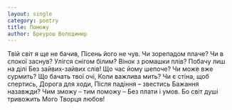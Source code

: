 ```yaml
---
layout: single
category: poetry
title: Поможу
author: Бреурош Володимир
---
```


Твій світ я ще не бачив,
Пісень його не чув.
Чи зорепадом плаче?
Чи в спокої заснув?
Улігся снігом білим?
Вінок з ромашки плів?
Побачу лиш на ділі
Без зайвих-зайвих слів!
Що час йому шепоче?
Чи може вже сурмить?
Що бачать твої очі,
Коли важлива мить?
Чи є стіна, щоб спертись,
Дорога для ходи,
Після падіння – звестись
Бажання назавжди?
Чим зможу – тим поможу –
Без плати і умов.
Бо світ душі тривожить
Мого Творця любов!
